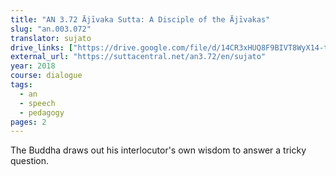 ```yaml
---
title: "AN 3.72 Ājīvaka Sutta: A Disciple of the Ājīvakas"
slug: "an.003.072"
translator: sujato
drive_links: ["https://drive.google.com/file/d/14CR3xHUQ8F9BIVT8WyX14-tfjhuRWwVC"]
external_url: "https://suttacentral.net/an3.72/en/sujato"
year: 2018
course: dialogue
tags:
  - an
  - speech
  - pedagogy
pages: 2
---
```


The Buddha draws out his interlocutor's own wisdom to answer a tricky question.
